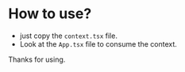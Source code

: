 # How to use?

- just copy the `context.tsx` file.
- Look at the `App.tsx` file to consume the context.

Thanks for using.
